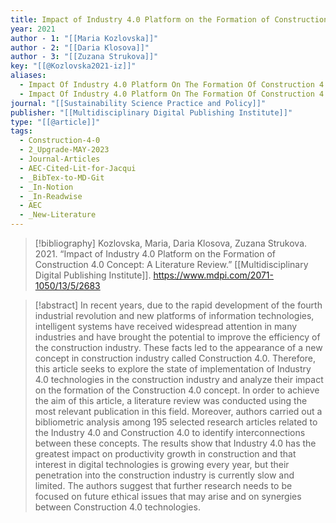 ```yaml
---
title: Impact of Industry 4.0 Platform on the Formation of Construction 4.0 Concept -  A Literature Review
year: 2021
author - 1: "[[Maria Kozlovska]]"
author - 2: "[[Daria Klosova]]"
author - 3: "[[Zuzana Strukova]]"
key: "[[@Kozlovska2021-iz]]"
aliases:
  - Impact Of Industry 4.0 Platform On The Formation Of Construction 4.0 Concept - A Literature Review
  - Impact Of Industry 4.0 Platform On The Formation Of Construction 4.0 Concept
journal: "[[Sustainability Science Practice and Policy]]"
publisher: "[[Multidisciplinary Digital Publishing Institute]]"
type: "[[@article]]"
tags:
  - Construction-4-0
  - 2_Upgrade-MAY-2023
  - Journal-Articles
  - AEC-Cited-Lit-for-Jacqui
  - _BibTex-to-MD-Git
  - _In-Notion
  - _In-Readwise
  - AEC
  - _New-Literature
---
```


> [!bibliography]
> Kozlovska, Maria, Daria Klosova, Zuzana Strukova. 2021. “Impact of Industry 4.0 Platform on the Formation of Construction 4.0 Concept: A Literature Review.” [[Multidisciplinary Digital Publishing Institute]]. https://www.mdpi.com/2071-1050/13/5/2683

> [!abstract]
> In recent years, due to the rapid development of the fourth industrial revolution and new platforms of information technologies, intelligent systems have received widespread attention in many industries and have brought the potential to improve the efficiency of the construction industry. These facts led to the appearance of a new concept in construction industry called Construction 4.0. Therefore, this article seeks to explore the state of implementation of Industry 4.0 technologies in the construction industry and analyze their impact on the formation of the Construction 4.0 concept. In order to achieve the aim of this article, a literature review was conducted using the most relevant publication in this field. Moreover, authors carried out a bibliometric analysis among 195 selected research articles related to the Industry 4.0 and Construction 4.0 to identify interconnections between these concepts. The results show that Industry 4.0 has the greatest impact on productivity growth in construction and that interest in digital technologies is growing every year, but their penetration into the construction industry is currently slow and limited. The authors suggest that further research needs to be focused on future ethical issues that may arise and on synergies between Construction 4.0 technologies.